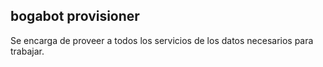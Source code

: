 ## bogabot provisioner

Se encarga de proveer a todos los servicios de los datos necesarios para trabajar.
